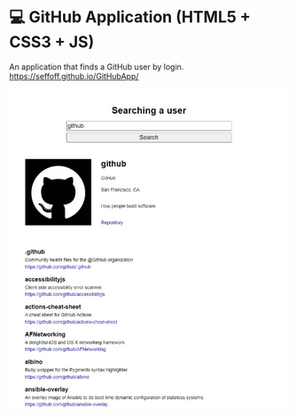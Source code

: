 # :computer: GitHub Application (HTML5 + CSS3 + JS)
An application that finds a GitHub user by login.  <br />
https://seffoff.github.io/GitHubApp/

![Image alt](https://github.com/SeFFoFF/GitHubApp/blob/main/preview.jpg)
